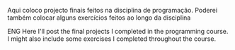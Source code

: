 Aqui coloco projecto finais feitos na disciplina de programação. Poderei também colocar alguns exercícios feitos ao longo da disciplina

ENG
Here I'll post the final projects I completed in the programming course. I might also include some exercises I completed throughout the course.
